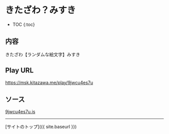 # きたざわ？みすき

* TOC
{:toc}

## 内容
きたざわ【ランダムな絵文字】みすき

## Play URL

https://msk.kitazawa.me/play/9jwcu4es7u

## ソース

[9jwcu4es7u.is](./../src/kitazawa/9jwcu4es7u.is)

----

[サイトのトップ]({{ site.baseurl }})
